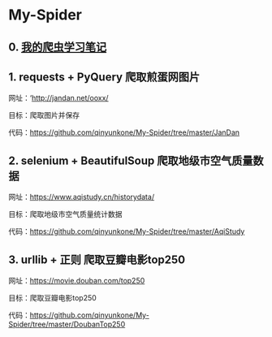# My-Spider


## 0. [我的爬虫学习笔记](https://colab.research.google.com/drive/19KheX8ihWDixIiqyHY-AvaSOF2MVZLRJ#scrollTo=TpkfiplRiEdV)


## 1. requests + PyQuery 爬取煎蛋网图片

网址：‘http://jandan.net/ooxx/

目标：爬取图片并保存

代码：https://github.com/qinyunkone/My-Spider/tree/master/JanDan


## 2. selenium + BeautifulSoup 爬取地级市空气质量数据

网址：https://www.aqistudy.cn/historydata/

目标：爬取地级市空气质量统计数据

代码：https://github.com/qinyunkone/My-Spider/tree/master/AqiStudy


## 3. urllib + 正则 爬取豆瓣电影top250

网址：https://movie.douban.com/top250

目标：爬取豆瓣电影top250

代码：https://github.com/qinyunkone/My-Spider/tree/master/DoubanTop250

